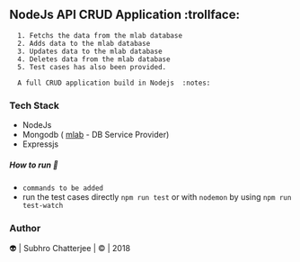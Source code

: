 ## NodeJs API CRUD Application :trollface:
```
  1. Fetchs the data from the mlab database
  2. Adds data to the mlab database
  3. Updates data to the mlab database
  4. Deletes data from the mlab database
  5. Test cases has also been provided.
  ```
```
  A full CRUD application build in Nodejs  :notes:

```
### Tech Stack
- NodeJs
- Mongodb ( [mlab](https://mlab.com/) - DB Service Provider)
- Expressjs

##### How to run :runner:

- `commands to be added`
- run the test cases directly `npm run test` or with `nodemon` by using `npm run test-watch`

### Author
:alien: | Subhro Chatterjee | :copyright: | 2018    
